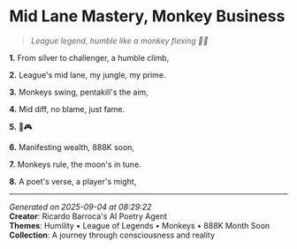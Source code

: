 # Mid Lane Mastery, Monkey Business

> *League legend, humble like a monkey flexing 🥷🐒*

**1.** From silver to challenger, a humble climb,


**2.** League's mid lane, my jungle, my prime.


**3.** Monkeys swing, pentakill's the aim,


**4.** Mid diff, no blame, just fame.


**5.** 🐒🎮


**6.** Manifesting wealth, 888K soon,


**7.** Monkeys rule, the moon's in tune.


**8.** A poet's verse, a player's might,



---

*Generated on 2025-09-04 at 08:29:22*  
**Creator**: Ricardo Barroca's AI Poetry Agent  
**Themes**: Humility • League of Legends • Monkeys • 888K Month Soon  
**Collection**: A journey through consciousness and reality